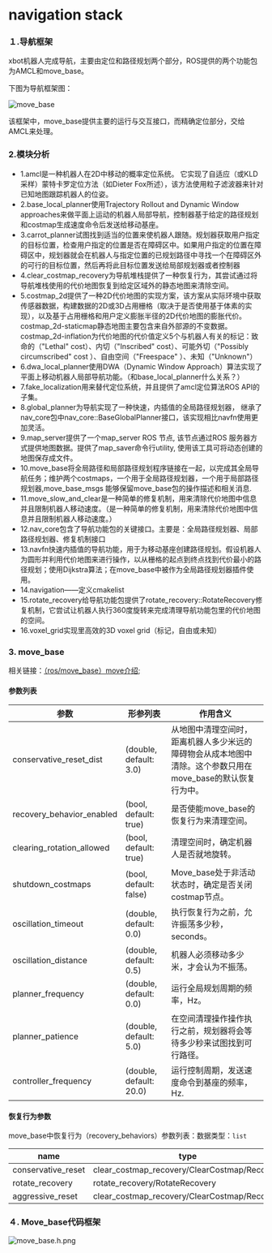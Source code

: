 # navigation stack

### １.导航框架

xbot机器人完成导航，主要由定位和路径规划两个部分，ROS提供的两个功能包为AMCL和move_base。

下图为导航框架图：

![move_base](/home/chuanxu/下载/move_base.png)

该框架中，move_base提供主要的运行与交互接口，而精确定位部分，交给AMCL来处理。

### 2.模块分析

- 1.amcl是一种机器人在2D中移动的概率定位系统。 它实现了自适应（或KLD采样）蒙特卡罗定位方法（如Dieter Fox所述），该方法使用粒子滤波器来针对已知地图跟踪机器人的位姿。
- 2.base_local_planner使用Trajectory Rollout and Dynamic Window approaches来做平面上运动的机器人局部导航，控制器基于给定的路径规划和costmap生成速度命令后发送给移动基座。
- 3.carrot_planner试图找到适当的位置来使机器人跟随。规划器获取用户指定的目标位置，检查用户指定的位置是否在障碍区中。如果用户指定的位置在障碍区中，规划器就会在机器人与指定位置的已规划路径中寻找一个在障碍区外的可行的目标位置，然后再将此目标位置发送给局部规划器或者控制器
- 4.clear_costmap_recovery为导航堆栈提供了一种恢复行为，其尝试通过将导航堆栈使用的代价地图恢复到给定区域外的静态地图来清除空间。
- 5.costmap_2d提供了一种2D代价地图的实现方案，该方案从实际环境中获取传感器数据，构建数据的2D或3D占用栅格（取决于是否使用基于体素的实现），以及基于占用栅格和用户定义膨胀半径的2D代价地图的膨胀代价。costmap_2d-staticmap静态地图主要包含来自外部源的不变数据。costmap_2d-inflation为代价地图的代价值定义5个与机器人有关的标记：致命的（"Lethal" cost）、内切（"Inscribed" cost）、可能外切（"Possibly circumscribed" cost ）、自由空间（"Freespace" ）、未知（"Unknown"）
- 6.dwa_local_planner使用DWA（Dynamic Window Approach）算法实现了平面上移动机器人局部导航功能。（和base_local_planner什么关系？）
- 7.fake_localization用来替代定位系统，并且提供了amcl定位算法ROS API的子集。
- 8.global_planner为导航实现了一种快速，内插值的全局路径规划器， 继承了nav_core包中nav_core::BaseGlobalPlanner接口，该实现相比navfn使用更加灵活。
- 9.map_server提供了一个map_server ROS 节点, 该节点通过ROS 服务器方式提供地图数据。提供了map_saver命令行utility, 使用该工具可将动态创建的地图保存成文件。
- 10.move_base将全局路径和局部路径规划程序链接在一起，以完成其全局导航任务；维护两个costmaps，一个用于全局路径规划器，一个用于局部路径规划器,move_base_msgs 能够保留move_base包的操作描述和相关消息.
- 11.move_slow_and_clear是一种简单的修复机制，用来清除代价地图中信息并且限制机器人移动速度。（是一种简单的修复机制，用来清除代价地图中信息并且限制机器人移动速度。）
- 12.nav_core包含了导航功能包的关键接口。主要是：全局路径规划器、局部路径规划器、修复机制接口
- 13.navfn快速内插值的导航功能，用于为移动基座创建路径规划。假设机器人为圆形并利用代价地图来进行操作，以从栅格的起点到终点找到代价最小的路径规划；使用Dijkstra算法；在move_base中被作为全局路径规划器插件使用。
- 14.navigation——定义cmakelist
- 15.rotate_recovery给导航功能包提供了rotate_recovery::RotateRecovery修复机制，它尝试让机器人执行360度旋转来完成清理导航功能包里的代价地图的空间。
- 16.voxel_grid实现里高效的3D voxel grid（标记，自由或未知）

### 3. move_base

相关链接：[（ros/move_base）move介绍](https://blog.csdn.net/w383117613/article/details/46872497);

#### 参数列表

| 参数                      | 形参列表                | 作用含义                                                     |
| ------------------------- | ----------------------- | ------------------------------------------------------------ |
| conservative_reset_dist   | (double, default: 3.0)  | 从地图中清理空间时，距离机器人多少米远的障碍物会从成本地图中清除。这个参数只用在move_base的默认恢复行为中。 |
| recovery_behavior_enabled | (bool, default: true)   | 是否使能move_base的恢复行为来清理空间。                      |
| clearing_rotation_allowed | (bool, default: true)   | 清理空间时，确定机器人是否就地旋转。                         |
| shutdown_costmaps         | (bool, default: false)  | Move_base处于非活动状态时，确定是否关闭costmap节点。         |
| oscillation_timeout       | (double, default: 0.0)  | 执行恢复行为之前，允许振荡多少秒，seconds。                  |
| oscillation_distance      | (double, default: 0.5)  | 机器人必须移动多少米，才会认为不振荡。                       |
| planner_frequency         | (double, default: 0.0)  | 运行全局规划周期的频率，Hz。                                 |
| planner_patience          | (double, default: 5.0)  | 在空间清理操作操作执行之前，规划器将会等待多少秒来试图找到可行路径。 |
| controller_frequency      | (double, default: 20.0) | 运行控制周期，发送速度命令到基座的频率，Hz.                  |

#### 恢复行为参数

move_base中恢复行为（recovery_behaviors）参数列表：数据类型：`list`

| name               | type                                         |
| ------------------ | -------------------------------------------- |
| conservative_reset | clear_costmap_recovery/ClearCostmap/Recovery |
| rotate_recovery    | rotate_recovery/RotateRecovery               |
| aggressive_reset   | clear_costmap_recovery/ClearCostmap/Recovery |

### ４. Move_base代码框架

![move_base.h.png](https://i.loli.net/2020/01/09/92ZoVv76Ada4ue5.png)